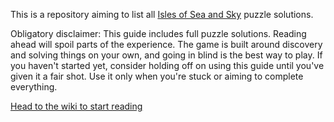 This is a repository aiming to list all [Isles of Sea and Sky](https://store.steampowered.com/app/1233070/Isles_of_Sea_and_Sky/) puzzle solutions.

Obligatory disclaimer:
This guide includes full puzzle solutions. Reading ahead will spoil parts of the experience. The game is built around discovery and solving things on your own, and going in blind is the best way to play. If you haven't started yet, consider holding off on using this guide until you've given it a fair shot. Use it only when you're stuck or aiming to complete everything.

[Head to the wiki to start reading](https://github.com/wolicodes/iosas-puzzles/wiki)

